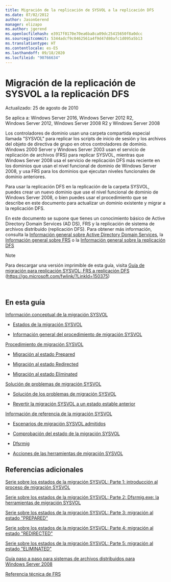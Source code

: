 ```yaml
---
title: Migración de la replicación de SYSVOL a la replicación DFS
ms.date: 07/02/2012
author: JasonGerend
manager: elizapo
ms.author: jgerend
ms.openlocfilehash: e3917f0170e70ea6ba8ca09dc25415650f8a0dcc
ms.sourcegitcommit: 5344adcf9c0462561a4f9d47d80afc1d095a5b13
ms.translationtype: HT
ms.contentlocale: es-ES
ms.lasthandoff: 09/18/2020
ms.locfileid: "90766634"
---
```

# <a name="migrate-sysvol-replication-to-dfs-replication"></a>Migración de la replicación de SYSVOL a la replicación DFS


Actualizado: 25 de agosto de 2010

Se aplica a: Windows Server 2016, Windows Server 2012 R2, Windows Server 2012, Windows Server 2008 R2 y Windows Server 2008

Los controladores de dominio usan una carpeta compartida especial llamada "SYSVOL" para replicar los scripts de inicio de sesión y los archivos del objeto de directiva de grupo en otros controladores de dominio. Windows 2000 Server y Windows Server 2003 usan el servicio de replicación de archivos (FRS) para replicar SYSVOL, mientras que Windows Server 2008 usa el servicio de replicación DFS más reciente en los dominios que usan el nivel funcional de dominio de Windows Server 2008, y usa FRS para los dominios que ejecutan niveles funcionales de dominio anteriores.

Para usar la replicación DFS en la replicación de la carpeta SYSVOL, puedes crear un nuevo dominio que use el nivel funcional de dominio de Windows Server 2008, o bien puedes usar el procedimiento que se describe en este documento para actualizar un dominio existente y migrar a la replicación DFS.

En este documento se supone que tienes un conocimiento básico de Active Directory Domain Services (AD DS), FRS y la replicación de sistema de archivos distribuido (replicación DFS). Para obtener más información, consulta la [Información general sobre Active Directory Domain Services](https://go.microsoft.com/fwlink/?linkid=147787), la [Información general sobre FRS](https://go.microsoft.com/fwlink/?linkid=121763) o la [Información general sobre la replicación DFS](https://go.microsoft.com/fwlink/?linkid=121762)


> [!NOTE]
> Para descargar una versión imprimible de esta guía, visita <a href="https://go.microsoft.com/fwlink/?linkid=150375">Guía de migración para replicación SYSVOL: FRS a replicación DFS</a> (https://go.microsoft.com/fwlink/?LinkId=150375)
<br>


## <a name="in-this-guide"></a>En esta guía

[Información conceptual de la migración SYSVOL](/previous-versions/windows/it-pro/windows-server-2008-r2-and-2008/dd640170(v=ws.10))

  - [Estados de la migración SYSVOL](/previous-versions/windows/it-pro/windows-server-2008-r2-and-2008/dd641052(v=ws.10))

  - [Información general del procedimiento de migración SYSVOL](/previous-versions/windows/it-pro/windows-server-2008-r2-and-2008/dd639809(v=ws.10))


[Procedimiento de migración SYSVOL](/previous-versions/windows/it-pro/windows-server-2008-r2-and-2008/dd639860(v=ws.10))

  - [Migración al estado Prepared](/previous-versions/windows/it-pro/windows-server-2008-r2-and-2008/dd641193(v=ws.10))

  - [Migración al estado Redirected](/previous-versions/windows/it-pro/windows-server-2008-r2-and-2008/dd641340(v=ws.10))

  - [Migración al estado Eliminated](/previous-versions/windows/it-pro/windows-server-2008-r2-and-2008/dd640254(v=ws.10))


[Solución de problemas de migración SYSVOL](/previous-versions/windows/it-pro/windows-server-2008-r2-and-2008/dd640395(v=ws.10))

  - [Solución de los problemas de migración SYSVOL](/previous-versions/windows/it-pro/windows-server-2008-r2-and-2008/dd639976(v=ws.10))

  - [Revertir la migración SYSVOL a un estado estable anterior](/previous-versions/windows/it-pro/windows-server-2008-r2-and-2008/dd640509(v=ws.10))


[Información de referencia de la migración SYSVOL](/previous-versions/windows/it-pro/windows-server-2008-r2-and-2008/dd640293(v=ws.10))

  - [Escenarios de migración SYSVOL admitidos](/previous-versions/windows/it-pro/windows-server-2008-r2-and-2008/dd639854(v=ws.10))

  - [Comprobación del estado de la migración SYSVOL](/previous-versions/windows/it-pro/windows-server-2008-r2-and-2008/dd639789(v=ws.10))

  - [Dfsrmig](/previous-versions/windows/it-pro/windows-server-2008-r2-and-2008/dd641227(v=ws.10))

  - [Acciones de las herramientas de migración SYSVOL](/previous-versions/windows/it-pro/windows-server-2008-r2-and-2008/dd639712(v=ws.10))


## <a name="additional-references"></a>Referencias adicionales

[Serie sobre los estados de la migración SYSVOL: Parte 1: introducción al proceso de migración SYSVOL](https://techcommunity.microsoft.com/t5/storage-at-microsoft/sysvol-migration-series-part-1-8211-introduction-to-the-sysvol/ba-p/423456)

[Serie sobre los estados de la migración SYSVOL: Parte 2: Dfsrmig.exe: la herramientas de migración SYSVOL](https://techcommunity.microsoft.com/t5/storage-at-microsoft/sysvol-migration-series-part-2-8211-dfsrmig-exe-the-sysvol/ba-p/423470)

[Serie sobre los estados de la migración SYSVOL: Parte 3: migración al estado "PREPARED"](https://techcommunity.microsoft.com/t5/storage-at-microsoft/sysvol-migration-series-part-3-migrating-to-the-prepared-state/ba-p/423503)

[Serie sobre los estados de la migración SYSVOL: Parte 4: migración al estado "REDIRECTED"](https://techcommunity.microsoft.com/t5/storage-at-microsoft/sysvol-migration-series-part-4-8211-migrating-to-the-8216/ba-p/423514)

[Serie sobre los estados de la migración SYSVOL: Parte 5: migración al estado "ELIMINATED"](https://techcommunity.microsoft.com/t5/storage-at-microsoft/sysvol-migration-series-part-5-8211-migrating-to-the-8216/ba-p/423516)

[Guía paso a paso para sistemas de archivos distribuidos para Windows Server 2008](/previous-versions/windows/it-pro/windows-server-2008-R2-and-2008/cc732863(v=ws.10))

[Referencia técnica de FRS](/previous-versions/windows/it-pro/windows-server-2003/cc759297(v=ws.10))
